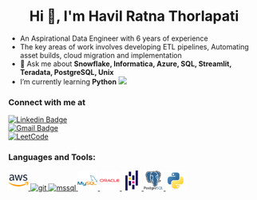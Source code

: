 <h1 align="center">Hi 👋, I'm Havil Ratna Thorlapati</h1>

- An Aspirational Data Engineer with 6 years of experience  
- The key areas of work involves developing ETL pipelines, Automating asset builds, cloud migration and implementation  
- 💬 Ask me about **Snowflake, Informatica, Azure, SQL, Streamlit, Teradata, PostgreSQL, Unix**  
- I’m currently learning **Python** <img src="https://media.giphy.com/media/WUlplcMpOCEmTGBtBW/giphy.gif" width="30"> 

<h3 align="left">Connect with me at</h3>

[![Linkedin Badge](https://img.shields.io/badge/havil_Ratna_Thorlapati-blue?style=flat-square&logo=Linkedin&logoColor=white&link=https://www.linkedin.com/in/havil-ratna-007champ/)](https://www.linkedin.com/in/havil-ratna-007champ/)  
[![Gmail Badge](https://img.shields.io/badge/havilratna123@gmail.com-c14438?style=flat-square&logo=Gmail&logoColor=white&link=mailto:havilratna123@gmail.com)](mailto:havilratna123@gmail.com)  
[![LeetCode](https://img.shields.io/badge/Havil_Ratna_Thorlapati-orange?style=flat-square&logo=LeetCode&logoColor=white)](https://leetcode.com/u/havilratna123/)

<h3 align="left">Languages and Tools:</h3>
<p align="left"> <a href="https://aws.amazon.com" target="_blank" rel="noreferrer"> <img src="https://raw.githubusercontent.com/devicons/devicon/master/icons/amazonwebservices/amazonwebservices-original-wordmark.svg" alt="aws" width="40" height="40"/> </a> <a href="https://git-scm.com/" target="_blank" rel="noreferrer"> <img src="https://www.vectorlogo.zone/logos/git-scm/git-scm-icon.svg" alt="git" width="40" height="40"/> </a> <a href="https://www.microsoft.com/en-us/sql-server" target="_blank" rel="noreferrer"> <img src="https://www.svgrepo.com/show/303229/microsoft-sql-server-logo.svg" alt="mssql" width="40" height="40"/> </a> <a href="https://www.mysql.com/" target="_blank" rel="noreferrer"> <img src="https://raw.githubusercontent.com/devicons/devicon/master/icons/mysql/mysql-original-wordmark.svg" alt="mysql" width="40" height="40"/> </a> <a href="https://www.oracle.com/" target="_blank" rel="noreferrer"> <img src="https://raw.githubusercontent.com/devicons/devicon/master/icons/oracle/oracle-original.svg" alt="oracle" width="40" height="40"/> </a> <a href="https://pandas.pydata.org/" target="_blank" rel="noreferrer"> <img src="https://raw.githubusercontent.com/devicons/devicon/2ae2a900d2f041da66e950e4d48052658d850630/icons/pandas/pandas-original.svg" alt="pandas" width="40" height="40"/> </a> <a href="https://www.postgresql.org" target="_blank" rel="noreferrer"> <img src="https://raw.githubusercontent.com/devicons/devicon/master/icons/postgresql/postgresql-original-wordmark.svg" alt="postgresql" width="40" height="40"/> </a> <a href="https://www.python.org" target="_blank" rel="noreferrer"> <img src="https://raw.githubusercontent.com/devicons/devicon/master/icons/python/python-original.svg" alt="python" width="40" height="40"/> </a> </p>

